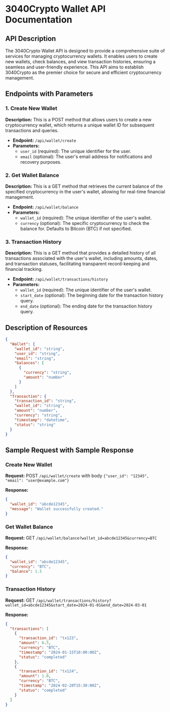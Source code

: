# 3040Crypto Wallet API Documentation

## API Description

The 3040Crypto Wallet API is designed to provide a comprehensive suite of services for managing cryptocurrency wallets. It enables users to create new wallets, check balances, and view transaction histories, ensuring a seamless and user-friendly experience. This API aims to establish 3040Crypto as the premier choice for secure and efficient cryptocurrency management.

## Endpoints with Parameters

### 1. Create New Wallet
**Description:** This is a POST method that allows users to create a new cryptocurrency wallet, which returns a unique wallet ID for subsequent transactions and queries.
- **Endpoint:** `/api/wallet/create`
- **Parameters:**
  - `user_id` (required): The unique identifier for the user.
  - `email` (optional): The user's email address for notifications and recovery purposes.

### 2. Get Wallet Balance
**Description:** This is a GET method that retrieves the current balance of the specified cryptocurrency in the user's wallet, allowing for real-time financial management.
- **Endpoint:** `/api/wallet/balance`
- **Parameters:**
  - `wallet_id` (required): The unique identifier of the user's wallet.
  - `currency` (optional): The specific cryptocurrency to check the balance for. Defaults to Bitcoin (BTC) if not specified.

### 3. Transaction History
**Description:** This is a GET method that provides a detailed history of all transactions associated with the user's wallet, including amounts, dates, and transaction statuses, facilitating transparent record-keeping and financial tracking.
- **Endpoint:** `/api/wallet/transactions/history`
- **Parameters:**
  - `wallet_id` (required): The unique identifier of the user's wallet.
  - `start_date` (optional): The beginning date for the transaction history query.
  - `end_date` (optional): The ending date for the transaction history query.

## Description of Resources

```json
{
  "Wallet": {
    "wallet_id": "string",
    "user_id": "string",
    "email": "string",
    "balances": [
      {
        "currency": "string",
        "amount": "number"
      }
    ]
  },
  "Transaction": {
    "transaction_id": "string",
    "wallet_id": "string",
    "amount": "number",
    "currency": "string",
    "timestamp": "datetime",
    "status": "string"
  }
}
```

## Sample Request with Sample Response

### Create New Wallet
**Request:** POST `/api/wallet/create` with body `{"user_id": "12345", "email": "user@example.com"}`

**Response:**

```json
{
  "wallet_id": "abcde12345",
  "message": "Wallet successfully created."
}
```

### Get Wallet Balance
**Request:** GET `/api/wallet/balance?wallet_id=abcde12345&currency=BTC`

**Response:**

```json
{
  "wallet_id": "abcde12345",
  "currency": "BTC",
  "balance": 1.5
}
```

### Transaction History
**Request:** GET `/api/wallet/transactions/history?wallet_id=abcde12345&start_date=2024-01-01&end_date=2024-03-01`

**Response:**

```json
{
  "transactions": [
    {
      "transaction_id": "tx123",
      "amount": 0.5,
      "currency": "BTC",
      "timestamp": "2024-01-15T10:00:00Z",
      "status": "completed"
    },
    {
      "transaction_id": "tx124",
      "amount": 1.0,
      "currency": "BTC",
      "timestamp": "2024-02-20T15:30:00Z",
      "status": "completed"
    }
  ]
}
```
